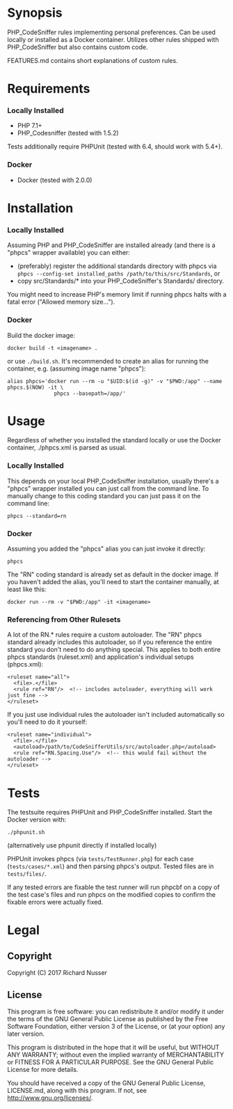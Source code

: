 # Synopsis

PHP\_CodeSniffer rules implementing personal preferences. Can be used locally or installed as a Docker container. Utilizes other rules shipped with PHP\_CodeSniffer but also contains custom code.

FEATURES.md contains short explanations of custom rules.


# Requirements

### Locally Installed

* PHP 7.1+
* PHP\_Codesniffer (tested with 1.5.2)

Tests additionally require PHPUnit (tested with 6.4, should work with 5.4+).

### Docker

* Docker (tested with 2.0.0)


# Installation

### Locally Installed

Assuming PHP and PHP\_CodeSniffer are installed already (and there is a "phpcs" wrapper available) you can either:

* (preferably) register the additional standards directory with phpcs via `phpcs --config-set installed_paths /path/to/this/src/Standards`, or
* copy src/Standards/\* into your PHP\_CodeSniffer's Standards/ directory.

You might need to increase PHP's memory limit if running phpcs halts with a fatal error ("Allowed memory size...").

### Docker

Build the docker image:

    docker build -t <imagename> .

or use `./build.sh`. It's recommended to create an alias for running the container, e.g. (assuming image name "phpcs"):

    alias phpcs='docker run --rm -u "$UID:$(id -g)" -v "$PWD:/app" --name phpcs.$(NOW) -it \
                   phpcs --basepath=/app/'


# Usage

Regardless of whether you installed the standard locally or use the Docker container, ./phpcs.xml is parsed as usual.

### Locally Installed

This depends on your local PHP\_CodeSniffer installation, usually there's a "phpcs" wrapper installed you can just call from the command line. To manually
change to this coding standard you can just pass it on the command line:

    phpcs --standard=rn

### Docker

Assuming you added the "phpcs" alias you can just invoke it directly:

    phpcs

The "RN" coding standard is already set as default in the docker image. If you haven't added the alias, you'll need to start the container manually, at least
like this:

    docker run --rm -v "$PWD:/app" -it <imagename>

### Referencing from Other Rulesets

A lot of the RN.\* rules require a custom autoloader. The "RN" phpcs standard already includes this autoloader, so if you reference
the entire standard you don't need to do anything special. This applies to both entire phpcs standards (ruleset.xml) and
application's individual setups (phpcs.xml):

    <ruleset name="all">
      <file>.</file>
      <rule ref="RN"/>  <!-- includes autoloader, everything will work just fine -->
    </ruleset>

If you just use individual rules the autoloader isn't included automatically so you'll need to do it yourself:

    <ruleset name="individual">
      <file>.</file>
      <autoload>/path/to/CodeSnifferUtils/src/autoloader.php</autoload>
      <rule ref="RN.Spacing.Use"/>  <!-- this would fail without the autoloader -->
    </ruleset>


# Tests

The testsuite requires PHPUnit and PHP\_CodeSniffer installed. Start the Docker version with:

    ./phpunit.sh

(alternatively use phpunit directly if installed locally)

PHPUnit invokes phpcs (via `tests/TestRunner.php`) for each case (`tests/cases/*.xml`) and then parsing phpcs's output. Tested files are in `tests/files/`.

If any tested errors are fixable the test runner will run phpcbf on a copy of the test case's files and run phpcs on the modified
copies to confirm the fixable errors were actually fixed.


# Legal

## Copyright

Copyright (C) 2017 Richard Nusser

## License

This program is free software: you can redistribute it and/or modify
it under the terms of the GNU General Public License as published by
the Free Software Foundation, either version 3 of the License, or
(at your option) any later version.

This program is distributed in the hope that it will be useful,
but WITHOUT ANY WARRANTY; without even the implied warranty of
MERCHANTABILITY or FITNESS FOR A PARTICULAR PURPOSE.  See the
GNU General Public License for more details.

You should have received a copy of the GNU General Public License, LICENSE.md,
along with this program. If not, see <http://www.gnu.org/licenses/>.

